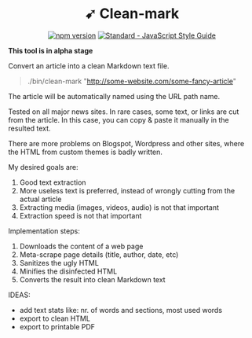 <h1 align="center">
  ➹ Clean-mark
  <br>
</h1>

<p align="center">
  <a href="https://www.npmjs.com/package/clean-mark"><img src="https://img.shields.io/npm/v/clean-mark.svg" alt="npm version"></a>
  <a href="https://standardjs.com"><img src="https://img.shields.io/badge/code_style-standard-brightgreen.svg" alt="Standard - JavaScript Style Guide"></a>
</p>

**This tool is in alpha stage**

Convert an article into a clean Markdown text file.

> ./bin/clean-mark "http://some-website.com/some-fancy-article"

The article will be automatically named using the URL path name.


Tested on all major news sites. In rare cases, some text, or links are cut from the article. In this case, you can copy & paste it manually in the resulted text.

There are more problems on Blogspot, Wordpress and other sites, where the HTML from custom themes is badly written.

My desired goals are:

1. Good text extraction
1. More useless text is preferred, instead of wrongly cutting from the actual article
1. Extracting media (images, videos, audio) is not that important
1. Extraction speed is not that important


Implementation steps:

1. Downloads the content of a web page
1. Meta-scrape page details (title, author, date, etc)
1. Sanitizes the ugly HTML
1. Minifies the disinfected HTML
1. Converts the result into clean Markdown text


IDEAS:

- add text stats like: nr. of words and sections, most used words
- export to clean HTML
- export to printable PDF
